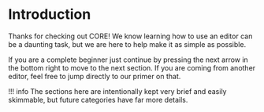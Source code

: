 # Introduction

Thanks for checking out CORE! We know learning how to use an editor can be a daunting task, but we are here to help make it as simple as possible.

If you are a complete beginner just continue by pressing the next arrow in the
bottom right to move to the next section.
If you are coming from another editor, feel free to jump directly to our primer on that.

!!! info
    The sections here are intentionally kept very brief and easily skimmable, but
    future categories have far more details.